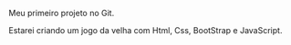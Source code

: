 Meu primeiro projeto no Git.

Estarei criando um jogo da velha com Html, Css, BootStrap e JavaScript.